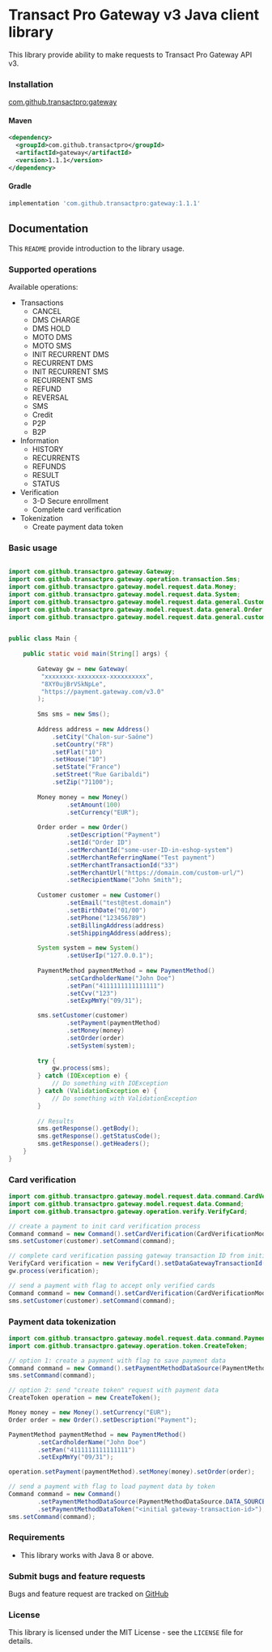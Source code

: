 # Transact Pro Gateway v3 Java client library

This library provide ability to make requests to Transact Pro Gateway API v3.

### Installation

[com.github.transactpro:gateway](https://search.maven.org/artifact/com.github.transactpro/gateway/)

#### Maven

```xml
<dependency>
  <groupId>com.github.transactpro</groupId>
  <artifactId>gateway</artifactId>
  <version>1.1.1</version>
</dependency>
```

#### Gradle

```groovy
implementation 'com.github.transactpro:gateway:1.1.1'
```

## Documentation

This `README` provide introduction to the library usage.

### Supported operations

Available operations:
- Transactions
  - CANCEL
  - DMS CHARGE
  - DMS HOLD
  - MOTO DMS
  - MOTO SMS
  - INIT RECURRENT DMS
  - RECURRENT DMS
  - INIT RECURRENT SMS
  - RECURRENT SMS
  - REFUND
  - REVERSAL
  - SMS
  - Credit
  - P2P
  - B2P
- Information
  - HISTORY
  - RECURRENTS
  - REFUNDS
  - RESULT
  - STATUS
- Verification
  - 3-D Secure enrollment
  - Complete card verification
- Tokenization
  - Create payment data token
  
### Basic usage
```java

import com.github.transactpro.gateway.Gateway;
import com.github.transactpro.gateway.operation.transaction.Sms;
import com.github.transactpro.gateway.model.request.data.Money;
import com.github.transactpro.gateway.model.request.data.System;
import com.github.transactpro.gateway.model.request.data.general.Customer;
import com.github.transactpro.gateway.model.request.data.general.Order;
import com.github.transactpro.gateway.model.request.data.general.customer.Address;


public class Main {
    
    public static void main(String[] args) {
        
        Gateway gw = new Gateway(
         "xxxxxxxx-xxxxxxxx-xxxxxxxxxx",
         "8XY0ujBrVSkNpLe",
         "https://payment.gateway.com/v3.0"
        );
 
        Sms sms = new Sms();
     
        Address address = new Address()
            .setCity("Chalon-sur-Saône")
            .setCountry("FR")
            .setFlat("10")
            .setHouse("10")
            .setState("France")
            .setStreet("Rue Garibaldi")
            .setZip("71100");
        
        Money money = new Money()
                .setAmount(100)
                .setCurrency("EUR");
                
        Order order = new Order()
                .setDescription("Payment")
                .setId("Order ID")
                .setMerchantId("some-user-ID-in-eshop-system")
                .setMerchantReferringName("Test payment")
                .setMerchantTransactionId("33")
                .setMerchantUrl("https://domain.com/custom-url/")
                .setRecipientName("John Smith");
        
        Customer customer = new Customer()
                .setEmail("test@test.domain")
                .setBirthDate("01/00")
                .setPhone("123456789")
                .setBillingAddress(address)
                .setShippingAddress(address);        
        
        System system = new System()
                .setUserIp("127.0.0.1");
               
        PaymentMethod paymentMethod = new PaymentMethod()
                .setCardholderName("John Doe")
                .setPan("4111111111111111")
                .setCvv("123")
                .setExpMmYy("09/31");

        sms.setCustomer(customer)
                .setPayment(paymentMethod)
                .setMoney(money)
                .setOrder(order)
                .setSystem(system);   
        
        try {
            gw.process(sms);
        } catch (IOException e) {
            // Do something with IOException
        } catch (ValidationException e) {
            // Do something with ValidationException
        }
        
        // Results
        sms.getResponse().getBody();
        sms.getResponse().getStatusCode();
        sms.getResponse().getHeaders();
    }
}
```

### Card verification
```java
import com.github.transactpro.gateway.model.request.data.command.CardVerificationMode;
import com.github.transactpro.gateway.model.request.data.Command;
import com.github.transactpro.gateway.operation.verify.VerifyCard;

// create a payment to init card verification process
Command command = new Command().setCardVerification(CardVerificationMode.INIT);
sms.setCustomer(customer).setCommand(command);

// complete card verification passing gateway transaction ID from initial payment
VerifyCard verification = new VerifyCard().setDataGatewayTransactionId(gatewayTransactionId);
gw.process(verification);

// send a payment with flag to accept only verified cards
Command command = new Command().setCardVerification(CardVerificationMode.VERIFY);
sms.setCustomer(customer).setCommand(command);
```

### Payment data tokenization
```java
import com.github.transactpro.gateway.model.request.data.command.PaymentMethodDataSource;
import com.github.transactpro.gateway.operation.token.CreateToken;

// option 1: create a payment with flag to save payment data
Command command = new Command().setPaymentMethodDataSource(PaymentMethodDataSource.DATA_SOURCE_SAVE_TO_GATEWAY);
sms.setCommand(command);

// option 2: send "create token" request with payment data
CreateToken operation = new CreateToken();

Money money = new Money().setCurrency("EUR");
Order order = new Order().setDescription("Payment");

PaymentMethod paymentMethod = new PaymentMethod()
        .setCardholderName("John Doe")
        .setPan("4111111111111111")
        .setExpMmYy("09/31");

operation.setPayment(paymentMethod).setMoney(money).setOrder(order);

// send a payment with flag to load payment data by token
Command command = new Command()
        .setPaymentMethodDataSource(PaymentMethodDataSource.DATA_SOURCE_USE_GATEWAY_SAVED_CARDHOLDER_INITIATED)
        .setPaymentMethodDataToken("<initial gateway-transaction-id>");
sms.setCommand(command);
```

### Requirements

- This library works with Java 8 or above.

### Submit bugs and feature requests

Bugs and feature request are tracked on [GitHub](https://github.com/TransactPRO/gw3-java-client/issues)

### License

This library is licensed under the MIT License - see the `LICENSE` file for details.
